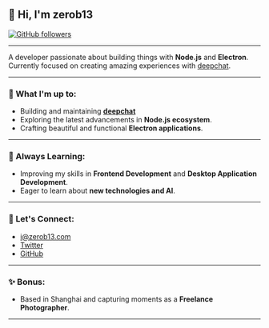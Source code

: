 ## 👋 Hi, I'm zerob13

[![GitHub followers](https://img.shields.io/github/followers/zerob13?style=flat-square&label=Follow&logo=github&logoColor=white&style=for-the-badge&color=blueviolet)](https://github.com/zerob13)

---

A developer passionate about building things with **Node.js** and **Electron**. Currently focused on creating amazing experiences with [deepchat](https://github.com/ThinkInAIXYZ/deepchat).

---

### 🔭 What I'm up to:

*   Building and maintaining **[deepchat](https://github.com/ThinkInAIXYZ/deepchat)** 
*   Exploring the latest advancements in **Node.js ecosystem**.
*   Crafting beautiful and functional **Electron applications**.

---

### 🌱 Always Learning:

*   Improving my skills in **Frontend Development** and **Desktop Application Development**.
*   Eager to learn about **new technologies and AI**.

---

### 💬 Let's Connect:

*   [i@zerob13.com](mailto:i@zerob13.com)
*   [Twitter](https://twitter.com/imwritingbugs)
*   [GitHub](https://github.com/zerob13)

---

### ✨ Bonus:

*   Based in Shanghai and capturing moments as a **Freelance Photographer**.

---
